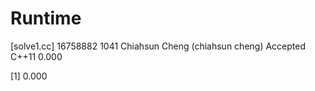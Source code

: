# Runtime

[solve1.cc]
16758882    1041    Chiahsun Cheng (chiahsun cheng)   Accepted  C++11   0.000


[1] 0.000
